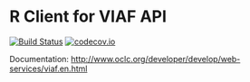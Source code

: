 # R Client for VIAF API

[![Build Status](https://travis-ci.org/njahn82/viaf.svg?branch=master)](https://travis-ci.org/njahn82/viaf)
[![codecov.io](http://codecov.io/github/njahn82/viaf/coverage.svg?branch=master)](http://codecov.io/github/njahn82/viaf?branch=master)

Documentation:
  http://www.oclc.org/developer/develop/web-services/viaf.en.html

